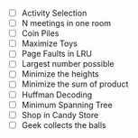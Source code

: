 - [ ] Activity Selection
- [ ] N meetings in one room
- [ ] Coin Piles
- [ ] Maximize Toys
- [ ] Page Faults in LRU
- [ ] Largest number possible
- [ ] Minimize the heights
- [ ] Minimize the sum of product
- [ ] Huffman Decoding
- [ ] Minimum Spanning Tree
- [ ] Shop in Candy Store
- [ ] Geek collects the balls
